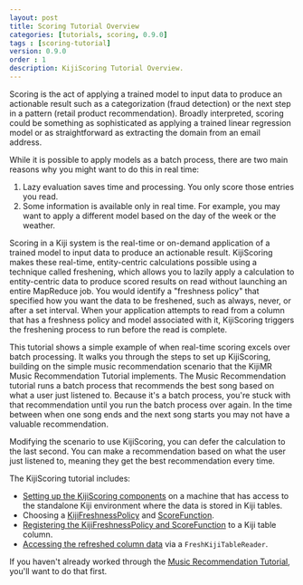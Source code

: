 ```yaml
---
layout: post
title: Scoring Tutorial Overview
categories: [tutorials, scoring, 0.9.0]
tags : [scoring-tutorial]
version: 0.9.0
order : 1
description: KijiScoring Tutorial Overview.
---
```

Scoring is the act of applying a trained model to input data to produce an actionable
result such as a categorization (fraud detection) or the next step in a pattern
(retail product recommendation). Broadly interpreted, scoring could be something
as sophisticated as applying a trained linear regression model or as straightforward
as extracting the domain from an email address.

While it is possible to apply models as a batch process, there are two main reasons why
you might want to do this in real time:

1. Lazy evaluation saves time and processing. You only score those entries you read.
2. Some information is available only in real time. For example, you may want to apply a
   different model based on the day of the week or the weather.

Scoring in a Kiji system is the real-time or
on-demand application of a trained model to input data to produce an actionable result.
KijiScoring makes these real-time, entity-centric calculations possible
using a technique called freshening, which allows you to lazily apply a calculation to
entity-centric data to produce scored results on read without launching an entire
MapReduce job. You would identify a "freshness policy" that specified how you want the
data to be freshened, such as always, never, or after a set interval. When your
application attempts to read from a column that has a
freshness policy and model associated with it, KijiScoring triggers the freshening
process to run before the read is complete.

This tutorial shows a simple example of when real-time scoring excels over batch
processing. It walks you through the steps to set up KijiScoring, building on the
simple music recommendation scenario that the KijiMR Music Recommendation Tutorial
implements. The Music Recommendation tutorial runs a batch process that recommends
the best song based on what a user just listened to. Because it's a batch process,
you're stuck with that recommendation until you run the batch process over again.
In the time between when one song ends and the next song starts you may not have a
valuable recommendation.

Modifying the scenario to use KijiScoring, you can defer the calculation to the
last second. You can make a recommendation based on what the user just listened to,
meaning they get the best recommendation every time.

The KijiScoring tutorial includes:

*  [Setting up the KijiScoring components](../scoring-setup) on a machine that has access
   to the standalone Kiji environment where the data is stored in Kiji tables.
*  Choosing a [KijiFreshnessPolicy](../freshness-policy) and [ScoreFunction](../score-function).
*  [Registering the KijiFreshnessPolicy and ScoreFunction](../registering) to a Kiji table column.
*  [Accessing the refreshed column data](../refreshed-data) via a `FreshKijiTableReader`.

If you haven't already worked through the
[Music Recommendation Tutorial]({{site.tutorial_music_devel}}/music-overview/), you'll
want to do that first.

